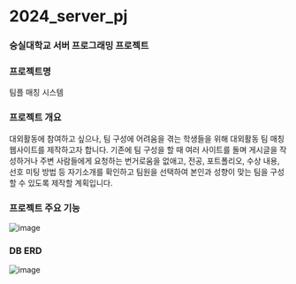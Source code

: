 # 2024_server_pj
### 숭실대학교 서버 프로그래밍 프로젝트

### 프로젝트명
팀플 매칭 시스템

### 프로젝트 개요
대외활동에 참여하고 싶으나, 팀 구성에 어려움을 겪는 학생들을 위해 대외활동 팀 매칭 웹사이트를 제작하고자 합니다. 기존에 팀 구성을 할 때 여러 사이트를 돌며 게시글을 작성하거나 주변 사람들에게 요청하는 번거로움을 없애고, 전공, 포트폴리오, 수상 내용, 선호 미팅 방법 등 자기소개를 확인하고 팀원을 선택하여 본인과 성향이 맞는 팀을 구성할 수 있도록 제작할 계획입니다.

### 프로젝트 주요 기능
![image](https://github.com/user-attachments/assets/8092307e-ff83-4920-b225-e8dac84dd7db)

### DB ERD
![image](https://github.com/user-attachments/assets/1f81af55-3758-4430-a750-c1da5598037b)
